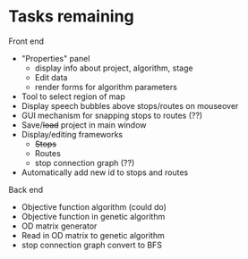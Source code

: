 # Tasks remaining

Front end
+ "Properties" panel
	+ display info about project, algorithm, stage
	+ Edit data
	+ render forms for algorithm parameters
+ Tool to select region of map
+ Display speech bubbles above stops/routes on mouseover
+ GUI mechanism for snapping stops to routes (??)
+ Save/~~load~~ project in main window
+ Display/editing frameworks
	+ ~~Stops~~
	+ Routes
	+ stop connection graph (??)
+ Automatically add new id to stops and routes

Back end
+ Objective function algorithm (could do)
+ Objective function in genetic algorithm
+ OD matrix generator
+ Read in OD matrix to genetic algorithm
+ stop connection graph convert to BFS